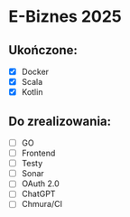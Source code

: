 # E-Biznes 2025

## Ukończone:

- [x] Docker
- [x] Scala
- [x] Kotlin

## Do zrealizowania:

- [ ] GO
- [ ] Frontend
- [ ] Testy
- [ ] Sonar
- [ ] OAuth 2.0
- [ ] ChatGPT
- [ ] Chmura/CI
